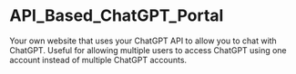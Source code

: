 # API_Based_ChatGPT_Portal
Your own website that uses your ChatGPT API to allow you to chat with ChatGPT. Useful for allowing multiple users to access ChatGPT using one account instead of multiple ChatGPT accounts.
